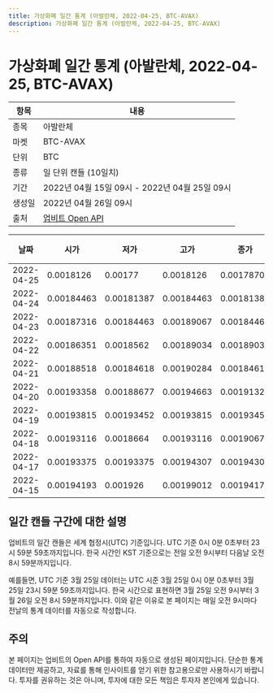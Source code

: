 ```yaml
---
title: 가상화폐 일간 통계 (아발란체, 2022-04-25, BTC-AVAX)
description: 가상화폐 일간 통계 (아발란체, 2022-04-25, BTC-AVAX)
---
```



가상화폐 일간 통계 (아발란체, 2022-04-25, BTC-AVAX)
===

|항목|내용|
|--|--|
|종목|아발란체|
|마켓|BTC-AVAX|
|단위|BTC|
|종류|일 단위 캔들 (10일치)|
|기간|2022년 04월 15일 09시 - 2022년 04월 25일 09시|
|생성일|2022년 04월 26일 09시|
|출처|[업비트 Open API](https://docs.upbit.com)|


|날짜|시가|저가|고가|종가|비고|
|--|--|--|--|--|--|
|2022-04-25|0.0018126|0.00177|0.0018126|0.00178701|    |
|2022-04-24|0.00184463|0.00181387|0.00184463|0.00181387|    |
|2022-04-23|0.00187316|0.00184463|0.00189067|0.00184463|    |
|2022-04-22|0.00186351|0.0018562|0.00189034|0.00189034|    |
|2022-04-21|0.00188518|0.00184618|0.00190284|0.00184618|    |
|2022-04-20|0.00193358|0.00188677|0.00194663|0.00191324|    |
|2022-04-19|0.00193815|0.00193452|0.00193815|0.00193452|    |
|2022-04-18|0.00193116|0.0018664|0.00193116|0.00190671|    |
|2022-04-17|0.00193375|0.00193375|0.00194307|0.00194307|    |
|2022-04-15|0.00194193|0.001926|0.00199012|0.00194172|    |


일간 캔들 구간에 대한 설명
---


업비트의 일간 캔들은 세계 협정시(UTC) 기준입니다. 
UTC 기준 0시 0분 0초부터 23시 59분 59초까지입니다. 
한국 시간인 KST 기준으로는 전일 오전 9시부터 다음날 오전 8시 59분까지입니다. 


예를들면, UTC 기준 3월 25일 데이터는 UTC 시준 3월 25일 0시 0분 0초부터 3월 25일 23시 59분 59초까지입니다. 
한국 시간으로 표현하면 3월 25일 오전 9시부터 3월 26일 오전 8시 59분까지입니다. 
이와 같은 이유로 본 페이지는 매일 오전 9시마다 전날의 통계 데이터를 자동으로 작성합니다. 


주의
---


본 페이지는 업비트의 Open API를 통하여 자동으로 생성된 페이지입니다. 
단순한 통계 데이터만 제공하고, 자료를 통해 인사이트를 얻기 위한 참고용으로만 사용하시기 바랍니다. 
투자를 권유하는 것은 아니며, 투자에 대한 모든 책임은 투자자 본인에게 있습니다. 
